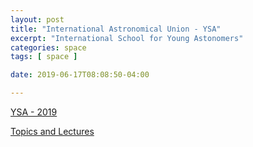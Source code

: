 ```yaml
---
layout: post
title: "International Astronomical Union - YSA"
excerpt: "International School for Young Astonomers"
categories: space
tags: [ space ]

date: 2019-06-17T08:08:50-04:00

---
```



[YSA - 2019](http://isya2019.csp.escience.cn/dct/page/1) 

[Topics and Lectures](http://isya2019.csp.escience.cn/dct/page/65581)
